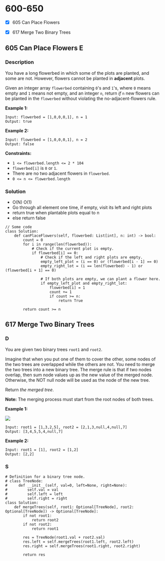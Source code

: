 # 600-650

* [x] 605 Can Place Flowers
* [x] 617 Merge Two Binary Trees



## 605 Can Place Flowers E

### Description



You have a long flowerbed in which some of the plots are planted, and some are not. However, flowers cannot be planted in **adjacent** plots.

Given an integer array `flowerbed` containing `0`'s and `1`'s, where `0` means empty and `1` means not empty, and an integer `n`, return _if_ `n` new flowers can be planted in the `flowerbed` without violating the no-adjacent-flowers rule.

&#x20;

**Example 1:**

```
Input: flowerbed = [1,0,0,0,1], n = 1
Output: true
```

**Example 2:**

```
Input: flowerbed = [1,0,0,0,1], n = 2
Output: false
```

&#x20;

**Constraints:**

* `1 <= flowerbed.length <= 2 * 104`
* `flowerbed[i]` is `0` or `1`.
* There are no two adjacent flowers in `flowerbed`.
* `0 <= n <= flowerbed.length`

### Solution

* O(N) O(1)
* Go through all element one time, if empty, visit its left and right plots
* return true when plantable plots equal to n
* else return false&#x20;

```
// Some code
class Solution:
    def canPlaceFlowers(self, flowerbed: List[int], n: int) -> bool:
        count = 0
        for i in range(len(flowerbed)):
            # Check if the current plot is empty.
            if flowerbed[i] == 0:
                # Check if the left and right plots are empty.
                empty_left_plot = (i == 0) or (flowerbed[i - 1] == 0)
                empty_right_lot = (i == len(flowerbed) - 1) or (flowerbed[i + 1] == 0)
                
                # If both plots are empty, we can plant a flower here.
                if empty_left_plot and empty_right_lot:
                    flowerbed[i] = 1
                    count += 1
                    if count >= n:
                        return True
                    
        return count >= n
```

## 617 Merge Two Binary Trees

### D



You are given two binary trees `root1` and `root2`.

Imagine that when you put one of them to cover the other, some nodes of the two trees are overlapped while the others are not. You need to merge the two trees into a new binary tree. The merge rule is that if two nodes overlap, then sum node values up as the new value of the merged node. Otherwise, the NOT null node will be used as the node of the new tree.

Return _the merged tree_.

**Note:** The merging process must start from the root nodes of both trees.

&#x20;

**Example 1:**

![](https://assets.leetcode.com/uploads/2021/02/05/merge.jpg)

```
Input: root1 = [1,3,2,5], root2 = [2,1,3,null,4,null,7]
Output: [3,4,5,5,4,null,7]
```

**Example 2:**

```
Input: root1 = [1], root2 = [1,2]
Output: [2,2]
```

### S

```
# Definition for a binary tree node.
# class TreeNode:
#     def __init__(self, val=0, left=None, right=None):
#         self.val = val
#         self.left = left
#         self.right = right
class Solution:
    def mergeTrees(self, root1: Optional[TreeNode], root2: Optional[TreeNode]) -> Optional[TreeNode]:
        if not root1:
            return root2
        if not root2:
            return root1
        
        res = TreeNode(root1.val + root2.val)
        res.left = self.mergeTrees(root1.left, root2.left)
        res.right = self.mergeTrees(root1.right, root2.right)
        
        return res
```
